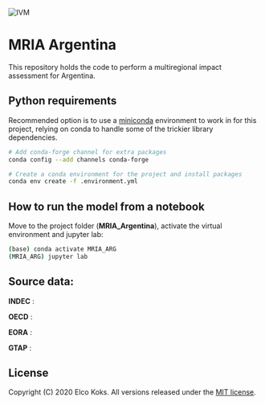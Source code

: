 ![IVM](http://ivm.vu.nl/en/Images/IVM_logo_rgb2_tcm234-851594.svg)

# MRIA Argentina
This repository holds the code to perform a multiregional impact assessment for Argentina.

## Python requirements
Recommended option is to use a [miniconda](https://conda.io/miniconda.html)
environment to work in for this project, relying on conda to handle some of the
trickier library dependencies.

```bash
# Add conda-forge channel for extra packages
conda config --add channels conda-forge

# Create a conda environment for the project and install packages
conda env create -f .environment.yml
```

## How to run the model from a notebook

Move to the project folder (**MRIA_Argentina**), activate the virtual environment and jupyter lab:

```bash
(base) conda activate MRIA_ARG
(MRIA_ARG) jupyter lab
```

## Source data:

**INDEC** : 

**OECD** : 

**EORA** :

**GTAP** : 

## License
Copyright (C) 2020 Elco Koks. All versions released under the [MIT license](LICENSE.md).
